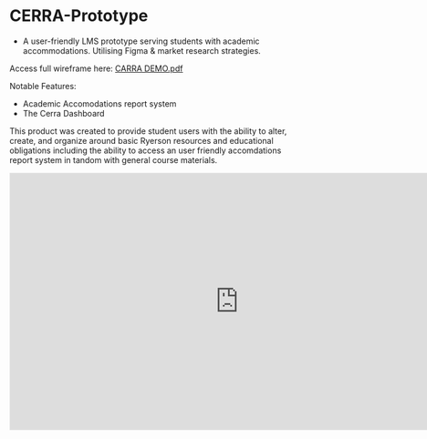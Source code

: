 # CERRA-Prototype
- A user-friendly LMS prototype serving students with academic accommodations. Utilising Figma & market research strategies.

Access full wireframe here: 
[CARRA DEMO.pdf](https://github.com/OfforA/CERRA-Prototype/files/9366491/CARRA.DEMO.pdf)

Notable Features:
- Academic Accomodations report system
- The Cerra Dashboard

This product was created to provide student users with the ability to alter, create, and organize around basic Ryerson resources and educational obligations including the ability to access an user friendly accomdations report system in tandom with general course materials.

<iframe style="border: 1px solid rgba(0, 0, 0, 0.1);" width="800" height="450" src="https://www.figma.com/embed?embed_host=share&url=https%3A%2F%2Fwww.figma.com%2Ffile%2FBl5aaD9zPUufmpxGUXyKAM%2FCARRA-DEMO%3Fnode-id%3D0%253A1" allowfullscreen></iframe>


